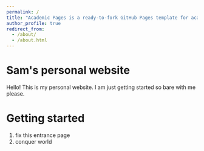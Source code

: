```yaml
---
permalink: /
title: "Academic Pages is a ready-to-fork GitHub Pages template for academic personal websites"
author_profile: true
redirect_from: 
  - /about/
  - /about.html
---
```



Sam's personal website
======
Hello! This is my personal website. I am just getting started so bare with me please. 

Getting started
======
1. fix this entrance page
1. conquer world 

